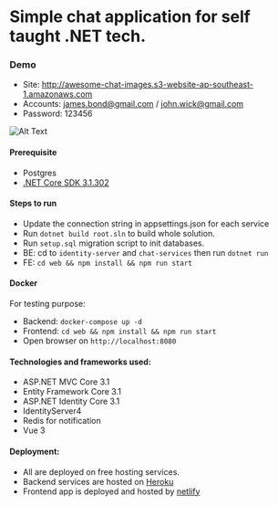 # Simple chat application for self taught .NET tech.
### Demo
- Site: http://awesome-chat-images.s3-website-ap-southeast-1.amazonaws.com
- Accounts: james.bond@gmail.com / john.wick@gmail.com
- Password: 123456

![Alt Text](https://media.giphy.com/media/Iw2NotaxdgtOolwL7z/giphy.gif) 

#### Prerequisite

- Postgres
- [.NET Core SDK 3.1.302](https://www.microsoft.com/net/download/all)

#### Steps to run
- Update the connection string in appsettings.json for each service
- Run `dotnet build root.sln` to build whole solution.
- Run `setup.sql` migration script to init databases.
- BE: cd to `identity-server` and `chat-services` then run `dotnet run`
- FE: `cd web && npm install && npm run start`

#### Docker

For testing purpose:
- Backend: `docker-compose up -d`
- Frontend: `cd web && npm install && npm run start`
- Open browser on `http://localhost:8080`

#### Technologies and frameworks used:

- ASP.NET MVC Core 3.1
- Entity Framework Core 3.1
- ASP.NET Identity Core 3.1
- IdentityServer4
- Redis for notification
- Vue 3

#### Deployment:
- All are deployed on free hosting services.
- Backend services are hosted on [Heroku](https://dashboard.heroku.com/)
- Frontend app is deployed and hosted by [netlify](https://www.netlify.com/)
